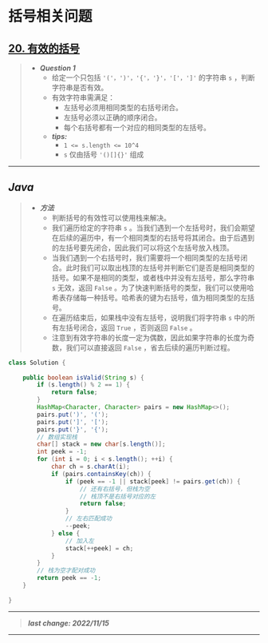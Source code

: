 # 括号相关问题

## [20. 有效的括号](https://leetcode.cn/problems/valid-parentheses/)

> - ***Question 1***
>   - 给定一个只包括 `'('，')'，'{'，'}'，'['，']'` 的字符串 `s` ，判断字符串是否有效。
>   - 有效字符串需满足：
>     - 左括号必须用相同类型的右括号闭合。
>     - 左括号必须以正确的顺序闭合。
>     - 每个右括号都有一个对应的相同类型的左括号。
>   - ***tips:***
>     - `1 <= s.length <= 10^4`
>     - `s` 仅由括号 `'()[]{}'` 组成

---

## *Java*

> - ***方法***
>   - 判断括号的有效性可以使用栈来解决。
>   - 我们遍历给定的字符串 `s` 。当我们遇到一个左括号时，我们会期望在后续的遍历中，有一个相同类型的右括号将其闭合。由于后遇到的左括号要先闭合，因此我们可以将这个左括号放入栈顶。
>   - 当我们遇到一个右括号时，我们需要将一个相同类型的左括号闭合。此时我们可以取出栈顶的左括号并判断它们是否是相同类型的括号。如果不是相同的类型，或者栈中并没有左括号，那么字符串 `s` 无效，返回 `False` 。为了快速判断括号的类型，我们可以使用哈希表存储每一种括号。哈希表的键为右括号，值为相同类型的左括号。
>   - 在遍历结束后，如果栈中没有左括号，说明我们将字符串 `s` 中的所有左括号闭合，返回 `True` ，否则返回 `False` 。
>   - 注意到有效字符串的长度一定为偶数，因此如果字符串的长度为奇数，我们可以直接返回 `False` ，省去后续的遍历判断过程。

```java
class Solution {
    
    public boolean isValid(String s) {
        if (s.length() % 2 == 1) {
            return false;
        }
        HashMap<Character, Character> pairs = new HashMap<>();
        pairs.put(')', '(');
        pairs.put(']', '[');
        pairs.put('}', '{');
        // 数组实现栈
        char[] stack = new char[s.length()];
        int peek = -1;
        for (int i = 0; i < s.length(); ++i) {
            char ch = s.charAt(i);
            if (pairs.containsKey(ch)) {
                if (peek == -1 || stack[peek] != pairs.get(ch)) {
                    // 还有右括号，但栈为空
                    // 栈顶不是右括号对应的左
                    return false;
                }
                // 左右匹配成功
                --peek;
            } else {
                // 加入左
                stack[++peek] = ch;
            }
        }
        // 栈为空才配对成功
        return peek == -1;
    }
    
}
```

---

> ***last change: 2022/11/15***

---
